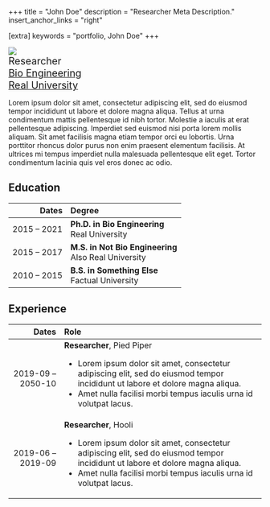 +++
title = "John Doe"
description = "Researcher Meta Description."
insert_anchor_links = "right"

[extra]
keywords = "portfolio, John Doe"
+++

<img class="profile-picture" src="img/me.png">

<div class="row">
  <div style="font-size: 1.4em;">
   Researcher
  </div>
  <div style="font-size: 1.4em">
    <a href="https://www.example.com">Bio Engineering</a>
  </div>
  <div style="font-size: 1.4em">
    <a href="https://www.example.com/">Real University</a>
  </div>
  <div class="social-icons">
    <a href="mailto:email@example.com"><i class="fas fa-envelope-square"></i></a>
    <a href="https://github.com/"><i class="fab fa-github"></i></a>
    <a href="https://www.example.com"><i class="fab fa-linkedin"></i></a>
    <a href="https://www.example.com"><i class="ai ai-google-scholar"></i></a>
    <a href="https://www.example.com"> <i class="fab fa-keybase"></i></a>
  </div>
</div>

Lorem ipsum dolor sit amet, consectetur adipiscing elit, sed do eiusmod tempor
incididunt ut labore et dolore magna aliqua. Tellus at urna condimentum mattis
pellentesque id nibh tortor. Molestie a iaculis at erat pellentesque adipiscing.
Imperdiet sed euismod nisi porta lorem mollis aliquam. Sit amet facilisis magna
etiam tempor orci eu lobortis. Urna porttitor rhoncus dolor purus non enim
praesent elementum facilisis. At ultrices mi tempus imperdiet nulla malesuada
pellentesque elit eget. Tortor condimentum lacinia quis vel eros donec ac odio.

## Education

|       Dates | Degree                                                  |
| ----------: | :------------------------------------------------------ |
| 2015 – 2021 | **Ph.D. in Bio Engineering**<br>Real University         |
| 2015 – 2017 | **M.S. in Not Bio Engineering**<br>Also Real University |
| 2010 – 2015 | **B.S. in Something Else**<br>Factual University        |


## Experience

|             Dates | Role                                                                                                                                                                                                                                                                                                                       |
| ----------------: | :------------------------------------------------------------------------------------------------------------------------------------------------------------------------------------------------------------------------------------------------------------------------------------------------------------------------- |
| 2019-09 – 2050-10 | **Researcher**, Pied Piper<br><ul><li>Lorem ipsum dolor sit amet, consectetur adipiscing elit, sed do eiusmod tempor incididunt ut labore et dolore magna aliqua.</li><li>Amet nulla facilisi morbi tempus iaculis urna id volutpat lacus.</li></ul> |
| 2019-06 – 2019-09 | **Researcher**, Hooli<br><ul><li>Lorem ipsum dolor sit amet, consectetur adipiscing elit, sed do eiusmod tempor incididunt ut labore et dolore magna aliqua.</li><li>Amet nulla facilisi morbi tempus iaculis urna id volutpat lacus.</li></ul> |
